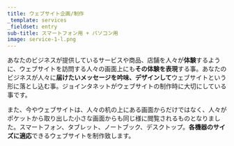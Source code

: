 ```yaml
---
title: ウェブサイト企画/制作
_template: services
_fieldset: entry
sub-title: スマートフォン用 + パソコン用
image: service-1-l.png
---
```

あなたのビジネスが提供しているサービスや商品、店舗を人々が**体験**するように、ウェブサイトを訪問する人々の画面上にも**その体験を表現**する事。あなたのビジネスが人々に**届けたいメッセージを吟味、デザインして**ウェブサイトという形に落とし込む事。ジョインタネットがウェブサイトの制作時に大切にしている事です。


また、今やウェブサイトは、人々の机の上にある画面からだけではなく、人々がポケットから取り出した小さな画面からも同じ様に閲覧されるものとなりました。スマートフォン、タブレット、ノートブック、デスクトップ。**各機器のサイズに適応**できるウェブサイトを制作致します。





